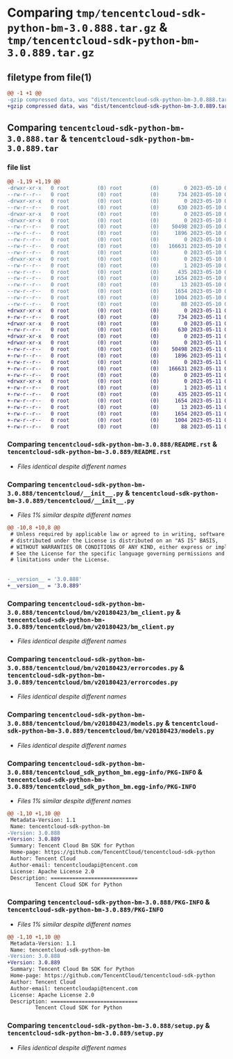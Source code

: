 # Comparing `tmp/tencentcloud-sdk-python-bm-3.0.888.tar.gz` & `tmp/tencentcloud-sdk-python-bm-3.0.889.tar.gz`

## filetype from file(1)

```diff
@@ -1 +1 @@
-gzip compressed data, was "dist/tencentcloud-sdk-python-bm-3.0.888.tar", last modified: Wed May 10 01:50:21 2023, max compression
+gzip compressed data, was "dist/tencentcloud-sdk-python-bm-3.0.889.tar", last modified: Thu May 11 02:22:37 2023, max compression
```

## Comparing `tencentcloud-sdk-python-bm-3.0.888.tar` & `tencentcloud-sdk-python-bm-3.0.889.tar`

### file list

```diff
@@ -1,19 +1,19 @@
-drwxr-xr-x   0 root         (0) root         (0)        0 2023-05-10 01:50:21.000000 tencentcloud-sdk-python-bm-3.0.888/
--rw-r--r--   0 root         (0) root         (0)      734 2023-05-10 01:50:21.000000 tencentcloud-sdk-python-bm-3.0.888/README.rst
-drwxr-xr-x   0 root         (0) root         (0)        0 2023-05-10 01:50:21.000000 tencentcloud-sdk-python-bm-3.0.888/tencentcloud/
--rw-r--r--   0 root         (0) root         (0)      630 2023-05-10 01:50:21.000000 tencentcloud-sdk-python-bm-3.0.888/tencentcloud/__init__.py
-drwxr-xr-x   0 root         (0) root         (0)        0 2023-05-10 01:50:21.000000 tencentcloud-sdk-python-bm-3.0.888/tencentcloud/bm/
-drwxr-xr-x   0 root         (0) root         (0)        0 2023-05-10 01:50:21.000000 tencentcloud-sdk-python-bm-3.0.888/tencentcloud/bm/v20180423/
--rw-r--r--   0 root         (0) root         (0)    50498 2023-05-10 01:50:21.000000 tencentcloud-sdk-python-bm-3.0.888/tencentcloud/bm/v20180423/bm_client.py
--rw-r--r--   0 root         (0) root         (0)     1896 2023-05-10 01:50:21.000000 tencentcloud-sdk-python-bm-3.0.888/tencentcloud/bm/v20180423/errorcodes.py
--rw-r--r--   0 root         (0) root         (0)        0 2023-05-10 01:50:21.000000 tencentcloud-sdk-python-bm-3.0.888/tencentcloud/bm/v20180423/__init__.py
--rw-r--r--   0 root         (0) root         (0)   166631 2023-05-10 01:50:21.000000 tencentcloud-sdk-python-bm-3.0.888/tencentcloud/bm/v20180423/models.py
--rw-r--r--   0 root         (0) root         (0)        0 2023-05-10 01:50:21.000000 tencentcloud-sdk-python-bm-3.0.888/tencentcloud/bm/__init__.py
-drwxr-xr-x   0 root         (0) root         (0)        0 2023-05-10 01:50:21.000000 tencentcloud-sdk-python-bm-3.0.888/tencentcloud_sdk_python_bm.egg-info/
--rw-r--r--   0 root         (0) root         (0)        1 2023-05-10 01:50:21.000000 tencentcloud-sdk-python-bm-3.0.888/tencentcloud_sdk_python_bm.egg-info/dependency_links.txt
--rw-r--r--   0 root         (0) root         (0)      435 2023-05-10 01:50:21.000000 tencentcloud-sdk-python-bm-3.0.888/tencentcloud_sdk_python_bm.egg-info/SOURCES.txt
--rw-r--r--   0 root         (0) root         (0)     1654 2023-05-10 01:50:21.000000 tencentcloud-sdk-python-bm-3.0.888/tencentcloud_sdk_python_bm.egg-info/PKG-INFO
--rw-r--r--   0 root         (0) root         (0)       13 2023-05-10 01:50:21.000000 tencentcloud-sdk-python-bm-3.0.888/tencentcloud_sdk_python_bm.egg-info/top_level.txt
--rw-r--r--   0 root         (0) root         (0)     1654 2023-05-10 01:50:21.000000 tencentcloud-sdk-python-bm-3.0.888/PKG-INFO
--rw-r--r--   0 root         (0) root         (0)     1004 2023-05-10 01:50:21.000000 tencentcloud-sdk-python-bm-3.0.888/setup.py
--rw-r--r--   0 root         (0) root         (0)       88 2023-05-10 01:50:21.000000 tencentcloud-sdk-python-bm-3.0.888/setup.cfg
+drwxr-xr-x   0 root         (0) root         (0)        0 2023-05-11 02:22:37.000000 tencentcloud-sdk-python-bm-3.0.889/
+-rw-r--r--   0 root         (0) root         (0)      734 2023-05-11 02:22:37.000000 tencentcloud-sdk-python-bm-3.0.889/README.rst
+drwxr-xr-x   0 root         (0) root         (0)        0 2023-05-11 02:22:37.000000 tencentcloud-sdk-python-bm-3.0.889/tencentcloud/
+-rw-r--r--   0 root         (0) root         (0)      630 2023-05-11 02:22:37.000000 tencentcloud-sdk-python-bm-3.0.889/tencentcloud/__init__.py
+drwxr-xr-x   0 root         (0) root         (0)        0 2023-05-11 02:22:37.000000 tencentcloud-sdk-python-bm-3.0.889/tencentcloud/bm/
+drwxr-xr-x   0 root         (0) root         (0)        0 2023-05-11 02:22:37.000000 tencentcloud-sdk-python-bm-3.0.889/tencentcloud/bm/v20180423/
+-rw-r--r--   0 root         (0) root         (0)    50498 2023-05-11 02:22:37.000000 tencentcloud-sdk-python-bm-3.0.889/tencentcloud/bm/v20180423/bm_client.py
+-rw-r--r--   0 root         (0) root         (0)     1896 2023-05-11 02:22:37.000000 tencentcloud-sdk-python-bm-3.0.889/tencentcloud/bm/v20180423/errorcodes.py
+-rw-r--r--   0 root         (0) root         (0)        0 2023-05-11 02:22:37.000000 tencentcloud-sdk-python-bm-3.0.889/tencentcloud/bm/v20180423/__init__.py
+-rw-r--r--   0 root         (0) root         (0)   166631 2023-05-11 02:22:37.000000 tencentcloud-sdk-python-bm-3.0.889/tencentcloud/bm/v20180423/models.py
+-rw-r--r--   0 root         (0) root         (0)        0 2023-05-11 02:22:37.000000 tencentcloud-sdk-python-bm-3.0.889/tencentcloud/bm/__init__.py
+drwxr-xr-x   0 root         (0) root         (0)        0 2023-05-11 02:22:37.000000 tencentcloud-sdk-python-bm-3.0.889/tencentcloud_sdk_python_bm.egg-info/
+-rw-r--r--   0 root         (0) root         (0)        1 2023-05-11 02:22:37.000000 tencentcloud-sdk-python-bm-3.0.889/tencentcloud_sdk_python_bm.egg-info/dependency_links.txt
+-rw-r--r--   0 root         (0) root         (0)      435 2023-05-11 02:22:37.000000 tencentcloud-sdk-python-bm-3.0.889/tencentcloud_sdk_python_bm.egg-info/SOURCES.txt
+-rw-r--r--   0 root         (0) root         (0)     1654 2023-05-11 02:22:37.000000 tencentcloud-sdk-python-bm-3.0.889/tencentcloud_sdk_python_bm.egg-info/PKG-INFO
+-rw-r--r--   0 root         (0) root         (0)       13 2023-05-11 02:22:37.000000 tencentcloud-sdk-python-bm-3.0.889/tencentcloud_sdk_python_bm.egg-info/top_level.txt
+-rw-r--r--   0 root         (0) root         (0)     1654 2023-05-11 02:22:37.000000 tencentcloud-sdk-python-bm-3.0.889/PKG-INFO
+-rw-r--r--   0 root         (0) root         (0)     1004 2023-05-11 02:22:37.000000 tencentcloud-sdk-python-bm-3.0.889/setup.py
+-rw-r--r--   0 root         (0) root         (0)       88 2023-05-11 02:22:37.000000 tencentcloud-sdk-python-bm-3.0.889/setup.cfg
```

### Comparing `tencentcloud-sdk-python-bm-3.0.888/README.rst` & `tencentcloud-sdk-python-bm-3.0.889/README.rst`

 * *Files identical despite different names*

### Comparing `tencentcloud-sdk-python-bm-3.0.888/tencentcloud/__init__.py` & `tencentcloud-sdk-python-bm-3.0.889/tencentcloud/__init__.py`

 * *Files 1% similar despite different names*

```diff
@@ -10,8 +10,8 @@
 # Unless required by applicable law or agreed to in writing, software
 # distributed under the License is distributed on an "AS IS" BASIS,
 # WITHOUT WARRANTIES OR CONDITIONS OF ANY KIND, either express or implied.
 # See the License for the specific language governing permissions and
 # limitations under the License.
 
 
-__version__ = '3.0.888'
+__version__ = '3.0.889'
```

### Comparing `tencentcloud-sdk-python-bm-3.0.888/tencentcloud/bm/v20180423/bm_client.py` & `tencentcloud-sdk-python-bm-3.0.889/tencentcloud/bm/v20180423/bm_client.py`

 * *Files identical despite different names*

### Comparing `tencentcloud-sdk-python-bm-3.0.888/tencentcloud/bm/v20180423/errorcodes.py` & `tencentcloud-sdk-python-bm-3.0.889/tencentcloud/bm/v20180423/errorcodes.py`

 * *Files identical despite different names*

### Comparing `tencentcloud-sdk-python-bm-3.0.888/tencentcloud/bm/v20180423/models.py` & `tencentcloud-sdk-python-bm-3.0.889/tencentcloud/bm/v20180423/models.py`

 * *Files identical despite different names*

### Comparing `tencentcloud-sdk-python-bm-3.0.888/tencentcloud_sdk_python_bm.egg-info/PKG-INFO` & `tencentcloud-sdk-python-bm-3.0.889/tencentcloud_sdk_python_bm.egg-info/PKG-INFO`

 * *Files 1% similar despite different names*

```diff
@@ -1,10 +1,10 @@
 Metadata-Version: 1.1
 Name: tencentcloud-sdk-python-bm
-Version: 3.0.888
+Version: 3.0.889
 Summary: Tencent Cloud Bm SDK for Python
 Home-page: https://github.com/TencentCloud/tencentcloud-sdk-python
 Author: Tencent Cloud
 Author-email: tencentcloudapi@tencent.com
 License: Apache License 2.0
 Description: ============================
         Tencent Cloud SDK for Python
```

### Comparing `tencentcloud-sdk-python-bm-3.0.888/PKG-INFO` & `tencentcloud-sdk-python-bm-3.0.889/PKG-INFO`

 * *Files 1% similar despite different names*

```diff
@@ -1,10 +1,10 @@
 Metadata-Version: 1.1
 Name: tencentcloud-sdk-python-bm
-Version: 3.0.888
+Version: 3.0.889
 Summary: Tencent Cloud Bm SDK for Python
 Home-page: https://github.com/TencentCloud/tencentcloud-sdk-python
 Author: Tencent Cloud
 Author-email: tencentcloudapi@tencent.com
 License: Apache License 2.0
 Description: ============================
         Tencent Cloud SDK for Python
```

### Comparing `tencentcloud-sdk-python-bm-3.0.888/setup.py` & `tencentcloud-sdk-python-bm-3.0.889/setup.py`

 * *Files identical despite different names*

